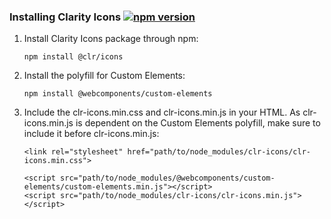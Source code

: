 ### Installing Clarity Icons [![npm version](https://badge.fury.io/js/%40clr%2Ficons.svg)](https://badge.fury.io/js/%40clr%2Ficons)

1.  Install Clarity Icons package through npm:

    ```
    npm install @clr/icons
    ```

2.  Install the polyfill for Custom Elements:

    ```
    npm install @webcomponents/custom-elements
    ```

3.  Include the clr-icons.min.css and clr-icons.min.js in your HTML. As clr-icons.min.js is dependent on the Custom Elements polyfill, make sure to include it before clr-icons.min.js:

    ```
    <link rel="stylesheet" href="path/to/node_modules/clr-icons/clr-icons.min.css">

    <script src="path/to/node_modules/@webcomponents/custom-elements/custom-elements.min.js"></script>
    <script src="path/to/node_modules/clr-icons/clr-icons.min.js"></script>
    ```
